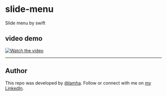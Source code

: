 # slide-menu
Slide menu by swift

## video demo
[![Watch the video](https://img.youtube.com/vi/LMibEJBtIjk/0.jpg)](https://youtu.be/LMibEJBtIjk)


---
## Author

This repo was developed by [@lamha](https://github.com/HaLamUs). 
Follow or connect with me on [my LinkedIn](https://www.linkedin.com/in/lamhacs). 
